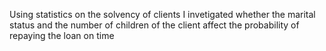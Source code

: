 Using statistics on the solvency of clients I invetigated whether the marital status and the number of children of the client affect the probability of repaying the loan on time
